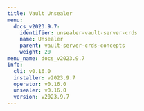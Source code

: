 ```yaml
---
title: Vault Unsealer
menu:
  docs_v2023.9.7:
    identifier: unsealer-vault-server-crds
    name: Unsealer
    parent: vault-server-crds-concepts
    weight: 20
menu_name: docs_v2023.9.7
info:
  cli: v0.16.0
  installer: v2023.9.7
  operator: v0.16.0
  unsealer: v0.16.0
  version: v2023.9.7
---
```


